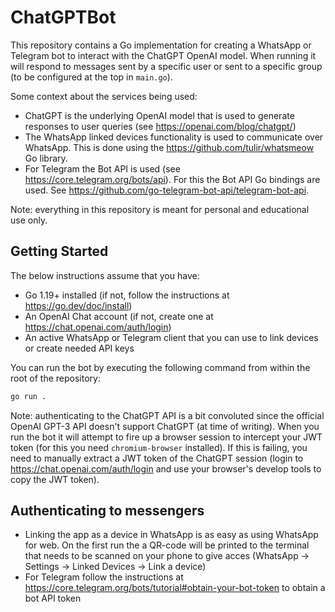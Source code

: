 # ChatGPTBot
This repository contains a Go implementation for creating a WhatsApp or Telegram bot to interact with the ChatGPT OpenAI model. When running it will respond to messages sent by a specific user or sent to a specific group (to be configured at the top in `main.go`).

Some context about the services being used:
* ChatGPT is the underlying OpenAI model that is used to generate responses to user queries (see https://openai.com/blog/chatgpt/) 
* The WhatsApp linked devices functionality is used to communicate over WhatsApp. This is done using the https://github.com/tulir/whatsmeow Go library.
* For Telegram the Bot API is used (see https://core.telegram.org/bots/api). For this the Bot API Go bindings are used. See https://github.com/go-telegram-bot-api/telegram-bot-api.

Note: everything in this repository is meant for personal and educational use only.

## Getting Started
The below instructions assume that you have:
* Go 1.19+ installed (if not, follow the instructions at https://go.dev/doc/install)
* An OpenAI Chat account (if not, create one at https://chat.openai.com/auth/login)
* An active WhatsApp or Telegram client that you can use to link devices or create needed API keys

You can run the bot by executing the following command from within the root of the repository:

```bash
go run .
```

Note: authenticating to the ChatGPT API is a bit convoluted since the official OpenAI GPT-3 API doesn't support ChatGPT (at time of writing). When you run the bot it will attempt to fire up a browser session to intercept your JWT token (for this you need `chromium-browser` installed). If this is failing, you need to manually extract a JWT token of the ChatGPT session (login to https://chat.openai.com/auth/login and use your browser's develop tools to copy the JWT token).

## Authenticating to messengers
* Linking the app as a device in WhatsApp is as easy as using WhatsApp for web. On the first run the a QR-code will be printed to the terminal that needs to be scanned on your phone to give acces (WhatsApp -> Settings -> Linked Devices -> Link a device)
* For Telegram follow the instructions at https://core.telegram.org/bots/tutorial#obtain-your-bot-token to obtain a bot API token

